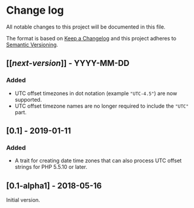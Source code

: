 # Change log
All notable changes to this project will be documented in this file.

The format is based on [Keep a Changelog](http://keepachangelog.com/)
and this project adheres to [Semantic Versioning](http://semver.org/).

## [[*next-version*]] - YYYY-MM-DD
### Added
- UTC offset timezones in dot notation (example `"UTC-4.5"`) are now supported.
- UTC offset timezone names are no longer required to include the `"UTC"` part.

## [0.1] - 2019-01-11
### Added
- A trait for creating date time zones that can also process UTC offset strings for PHP 5.5.10 or later.

## [0.1-alpha1] - 2018-05-16
Initial version.
